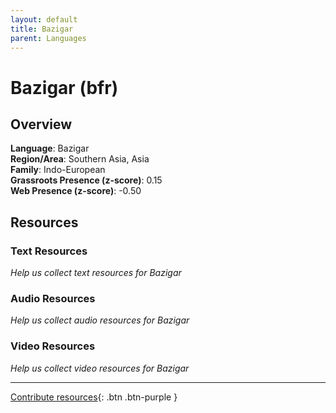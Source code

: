 ```yaml
---
layout: default
title: Bazigar
parent: Languages
---
```


# Bazigar (bfr)

## Overview

**Language**: Bazigar  
**Region/Area**: Southern Asia, Asia  
**Family**: Indo-European  
**Grassroots Presence (z-score)**: 0.15  
**Web Presence (z-score)**: -0.50  

## Resources

### Text Resources
*Help us collect text resources for Bazigar*

### Audio Resources
*Help us collect audio resources for Bazigar*

### Video Resources
*Help us collect video resources for Bazigar*

---

[Contribute resources](https://forms.office.com/e/1SfLJx3u1r){: .btn .btn-purple }
